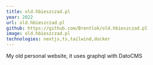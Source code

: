 ```yaml
---
title: old.hbieszczad.pl
year: 2022
url: old.hbieszczad.pl
github: https://github.com/Brentlok/old.hbieszczad.pl
image: old.hbieszczad.pl
technologies: nextjs,ts,tailwind,docker
---
```


My old personal website, it uses graphql with DatoCMS
